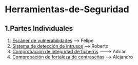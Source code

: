 # Herramientas-de-Seguridad

## 1.Partes Individuales

1. [Escáner de vulnerabilidades](Alumno1.md) --> Felipe
2. [Sistema de detección de intrusos](Alumno2.md) --> Roberto
3. [Comprobación de integridad de ficheros](Alumno3.md) --->  Adrián
4. [Comprobación de fortaleza de contraseñas](Alumno4.md) --> Alejandro